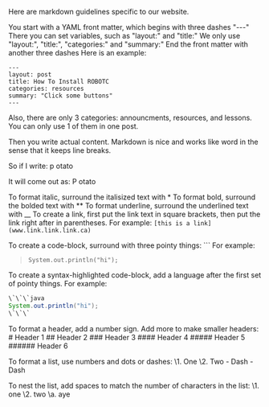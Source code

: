 Here are markdown guidelines specific to our website.

You start with a YAML front matter, which begins with three dashes "---"
There you can set variables, such as "layout:" and "title:"
We only use "layout:", "title:", "categories:" and "summary:"
End the front matter with another three dashes
Here is an example:
```
---
layout: post
title: How To Install ROBOTC
categories: resources
summary: "Click some buttons"
---
```
Also, there are only 3 categories: announcments, resources, and lessons. You can only use 1 of them in one post.

Then you write actual content. Markdown is nice and works like word in the sense that it keeps line breaks.

So if I write:
p
otato

It will come out as:
P
otato

To format italic, surround the italisized text with *
To format bold, surround the bolded text with **
To format underline, surround the underlined text with __
To create a link, first put the link text in square brackets, then put the link right after in parentheses.
For example: ```[this is a link](www.link.link.link.ca)```

To create a code-block, surround with three pointy things: \`\`\`
For example: 
> ```
> System.out.println("hi");
> ```
To create a syntax-highlighted code-block, add a language after the first set of pointy things.
For example: 
```java
\`\`\`java
System.out.println("hi");
\`\`\`
```

To format a header, add a number sign. Add more to make smaller headers:
\# Header 1
\## Header 2
\### Header 3 
\#### Header 4 
\##### Header 5 
\###### Header 6 

To format a list, use numbers and dots or dashes:
\1. One
\2. Two
\- Dash
\- Dash

To nest the list, add spaces to match the number of characters in the list:
\1. one
\2. two
   \a. aye


